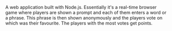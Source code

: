 A web application built with Node.js. Essentially it's a real-time browser game where players are shown a prompt and each of them enters a word or a phrase. This phrase is then shown anonymously and the players vote on which was their favourite. The players with the most votes get points.
